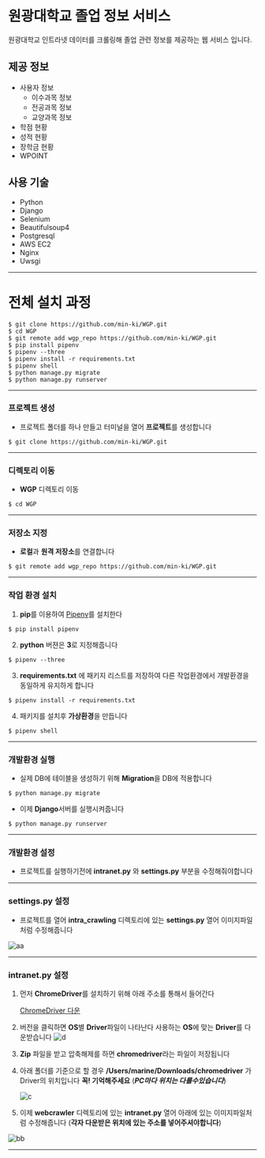 # 원광대학교 졸업 정보 서비스

원광대학교 인트라넷 데이터를 크롤링해 졸업 관련 정보를 제공하는 웹 서비스 입니다.

## 제공 정보

- 사용자 정보
  - 이수과목 정보
  - 전공과목 정보
  - 교양과목 정보
- 학점 현황
- 성적 현황
- 장학금 현황
- WPOINT

## 사용 기술

- Python
- Django
- Selenium
- Beautifulsoup4
- Postgresql
- AWS EC2
- Nginx
- Uwsgi

---------------------------------------------

# 전체 설치 과정 

```shell
$ git clone https://github.com/min-ki/WGP.git
$ cd WGP
$ git remote add wgp_repo https://github.com/min-ki/WGP.git
$ pip install pipenv
$ pipenv --three
$ pipenv install -r requirements.txt
$ pipenv shell
$ python manage.py migrate
$ python manage.py runserver 
```

-------------------------

### 프로젝트 생성

- 프로젝트 폴더를 하나 만들고 터미널을 열어 **프로젝트**를 생성합니다

```shell
$ git clone https://github.com/min-ki/WGP.git
```

-----------------------------------------

### 디렉토리 이동

- **WGP** 디렉토리 이동

~~~ shell
$ cd WGP
~~~

------------------------------------------

### 저장소 지정

- **로컬**과 **원격 저장소**를 연결합니다

~~~ shell
$ git remote add wgp_repo https://github.com/min-ki/WGP.git
~~~

-------------------------

### 작업 환경 설치

1. **pip**를 이용하여 [Pipenv](http://docs.pipenv.org/en/latest/)를 설치한다

```shell
$ pip install pipenv
```

2. **python** 버젼은 **3**로 지정해줍니다

~~~shell
$ pipenv --three
~~~

3. **requirements.txt** 에 패키지 리스트를 저장하여 다른 작업환경에서 개발환경을 동일하게 유지하게 합니다

~~~shell
$ pipenv install -r requirements.txt
~~~

4. 패키지를 설치후 **가상환경**을 만듭니다

~~~shell
$ pipenv shell
~~~

------------------------------------------

### 개발환경 실행

- 실제 DB에 테이블을 생성하기 위해 **Migration**을 DB에 적용합니다

~~~shell
$ python manage.py migrate
~~~

- 이제 **Django**서버를 실행시켜줍니다

~~~shell
$ python manage.py runserver 
~~~

---------------------------------------------

### 개발환경 설정

- 프로젝트를 실행하기전에 **intranet.py** 와 **settings.py** 부분을 수정해줘야합니다

---

### settings.py 설정

- 프로젝트를 열어 **intra_crawling** 디렉토리에 있는 **settings.py** 열어 이미지파일처럼 수정해줍니다

![aa](https://user-images.githubusercontent.com/37236133/43987612-380bddbc-9d5e-11e8-9018-d5a9dd6e9928.jpeg)

---

### intranet.py 설정

1. 먼저 **ChromeDriver**를 설치하기 위해 아래 주소를 통해서 들어간다

   [ChromeDriver 다운](https://sites.google.com/a/chromium.org/chromedriver/downloads)

2. 버전을 클릭하면 **OS**별 **Driver**파일이 나타난다 사용하는 **OS**에 맞는 **Driver**를 다운받습니다
   ![d](https://user-images.githubusercontent.com/37236133/43987713-1e238538-9d60-11e8-803c-ee3d87ede3a5.jpeg)

3. **Zip** 파일을 받고 압축해제를 하면 **chromedriver**라는 파일이 저장됩니다

4. 아래 폴더를 기준으로 할 경우 **/Users/marine/Downloads/chromedriver** 가 Driver의 위치입니다 
   **꼭! 기억해주세요** (***PC마다 위치는 다를수있습니다***)

   ![c](https://user-images.githubusercontent.com/37236133/43987617-50c0ffcc-9d5e-11e8-8f08-821826c734df.jpeg)

5. 이제 **webcrawler** 디렉토리에 있는 **intranet.py** 열어 아래에 있는 이미지파일처럼 수정해줍니다
   (**각자 다운받은 위치에 있는 주소를 넣어주셔야합니다**)

![bb](https://user-images.githubusercontent.com/37236133/43987620-5970cc38-9d5e-11e8-9dbe-c00472cd24ad.jpeg)

---

